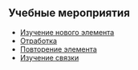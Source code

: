 ## Учебные мероприятия
- [Изучение нового элемента](001aИзучениеновогоэлемента.md)
- [Отработка](001cОтработка.md)
- [Повторение элемента](001bПовторениеэлемента.md)
- [Изучение связки](001dИзучениесвязки.md)
